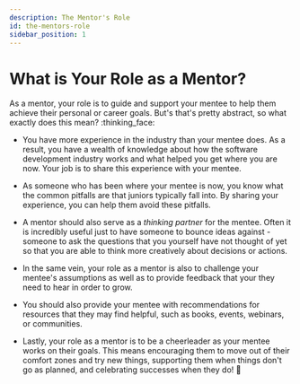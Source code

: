 ```yaml
---
description: The Mentor's Role
id: the-mentors-role
sidebar_position: 1
---
```


# What is Your Role as a Mentor?

As a mentor, your role is to guide and support your mentee to help them achieve their personal or career goals. But's that's pretty abstract, so what exactly does this mean? :thinking_face:

* You have more experience in the industry than your mentee does. As a result, you have a wealth of knowledge about how the software development industry works and what helped you get where you are now. Your job is to share this experience with your mentee.

* As someone who has been where your mentee is now, you know what the common pitfalls are that juniors typically fall into. By sharing your experience, you can help them avoid these pitfalls.

* A mentor should also serve as a *thinking partner* for the mentee. Often it is incredibly useful just to have someone to bounce ideas against - someone to ask the questions that you yourself have not thought of yet so that you are able to think more creatively about decisions or actions.

* In the same vein, your role as a mentor is also to challenge your mentee's assumptions as well as to provide feedback that your they need to hear in order to grow. 

* You should also provide your mentee with recommendations for resources that they may find helpful, such as books, events, webinars, or communities.

* Lastly, your role as a mentor is to be a cheerleader as your mentee works on their goals. This means encouraging them to move out of their comfort zones and try new things, supporting them when things don't go as planned, and celebrating successes when they do! :tada:


